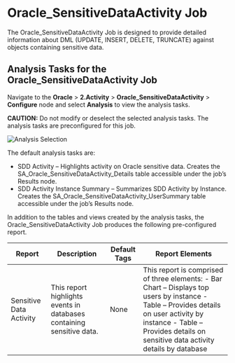 # Oracle_SensitiveDataActivity Job

The Oracle_SensitiveDataActivity Job is designed to provide detailed information about DML (UPDATE,
INSERT, DELETE, TRUNCATE) against objects containing sensitive data.

## Analysis Tasks for the Oracle_SensitiveDataActivity Job

Navigate to the **Oracle** > **2.Activity** > **Oracle_SensitiveDataActivity** > **Configure** node
and select **Analysis** to view the analysis tasks.

**CAUTION:** Do not modify or deselect the selected analysis tasks. The analysis tasks are
preconfigured for this job.

![Analysis Selection](/img/versioned_docs/accessanalyzer_11.6/accessanalyzer/solutions/databases/oracle/activity/jobgroup30.webp)

The default analysis tasks are:

- SDD Activity – Highlights activity on Oracle sensitive data. Creates the
  SA_Oracle_SensitiveDataActivity_Details table accessible under the job’s Results node.
- SDD Activity Instance Summary – Summarizes SDD Activity by Instance. Creates the
  SA_Oracle_SensitiveDataActivity_UserSummary table accessible under the job’s Results node.

In addition to the tables and views created by the analysis tasks, the Oracle_SensitiveDataActivity
Job produces the following pre-configured report.

| Report                  | Description                                                           | Default Tags | Report Elements                                                                                                                                                                                                            |
| ----------------------- | --------------------------------------------------------------------- | ------------ | -------------------------------------------------------------------------------------------------------------------------------------------------------------------------------------------------------------------------- |
| Sensitive Data Activity | This report highlights events in databases containing sensitive data. | None         | This report is comprised of three elements: - Bar Chart – Displays top users by instance - Table – Provides details on user activity by instance - Table – Provides details on sensitive data activity details by database |

